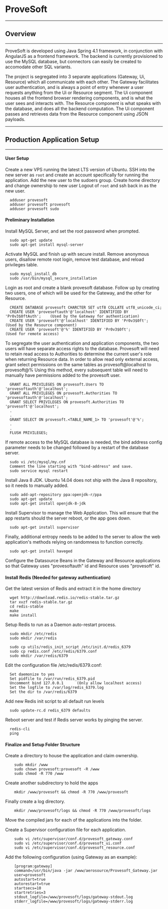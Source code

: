 # ProveSoft

---
## Overview
---
ProveSoft is developed using Java Spring 4.1 framework, in conjunction with AngularJS as a frontend framework. The backend is currently provisioned to use the MySQL database, but connectors can easily be created to accomodate other SQL variants.

The project is segregated into 3 separate applications (Gateway, Ui, Resource) which all communicate with each other. The Gateway facilitates user authentication, and is always a point of entry whenever a user requests anything from the Ui or Resource segment.
The Ui component houses all the frontend browser rendering components, and is what the user sees and interacts with.
The Resource component is what speaks with the database, and does all the backend computation. The Ui component passes and retrieves data from the Resource component using JSON payloads.

---
## Production Application Setup
---
#### User Setup
Create a new VPS running the latest LTS version of Ubuntu.
SSH into the new server as ```root``` and create an account specifically for running the application. 
Add the new user to the sudoers group.
Create home directory and change ownership to new user
Logout of ```root``` and ssh back in as the new user.
```
  adduser provesoft
  adduser provesoft provesoft
  adduser provesoft sudo
```

#### Preliminary Installation
Install MySQL Server, and set the root password when prompted.
```
  sudo apt-get update
  sudo apt-get install mysql-server
```
Activate MySQL and finish up with secure install. Remove anonymous users, disallow remote root login, remove test database, and reload privileges table.
```
  sudo mysql_install_db
  sudo /usr/bin/mysql_secure_installation
```
Login as root and create a blank provesoft database. Follow up by creating two users, one of which will be used for the Gateway, and the other for Resource.
```
  CREATE DATABASE provesoft CHARCTER SET utf8 COLLATE utf8_unicode_ci;
  CREATE USER 'provesoftauth'@'localhost' IDENTIFIED BY 'Pr0v3$0ftAuth';    (Used by the Gateway for authentication)
  CREATE USER 'provesoft'@'localhost' IDENTIFIED BY 'Pr0v3$0ft';            (Used by the Resource component)
  CREATE USER 'provesoft'@'%' IDENTIFIED BY 'Pr0v3$0ft';            	    (Used for remote access)
```
To segregate the user authentication and application components, the two users will have separate access rights to the database. Provesoft will need to retain read access to Authorities to determine the current user's role when returning Resource data. In order to allow read only external access, grant select permissions on the same tables as provesoft@localhost to provesoft@%
Using this method, every subsequent table will need to manually have permissions added to the provesoft user.
```
  GRANT ALL PRIVILEGES ON provesoft.Users TO 'provesoftauth'@'localhost';
  GRANT ALL PRIVILEGES ON provesoft.Authorities TO 'provesoftauth'@'localhost';
  GRANT SELECT PRIVILEGES ON provesoft.Authorities TO 'provesoft'@'localhost';
  .
  .
  GRANT SELECT ON provesoft.<TABLE_NAME_1> TO 'provesoft'@'%';
  .
  .
  FLUSH PRIVILEGES;
```

If remote access to the MySQL database is needed, the bind address config parameter needs to be changed followed by a restart of the database server.
```
  sudo vi /etc/mysql/my.cnf
  Comment the line starting with "bind-address" and save.
  sudo service mysql restart
```
Install Java 8 JDK. Ubuntu 14.04 does not ship with the Java 8 repository, so it needs to manually added.
```
  sudo add-apt-repository ppa:openjdk-r/ppa
  sudo apt-get update
  sudo apt-get install openjdk-8-jdk
```
Install Supervisor to manage the Web Application. This will ensure that the app restarts should the server reboot, or the app goes down.
```
  sudo apt-get install supervisor
```
Finally, additional entropy needs to be added to the server to allow the web application's methods relying on randomness to function correctly.
```
  sudo apt-get install haveged
```
Configure the Datasource Beans in the Gateway and Resource applications so that Gateway uses "provesoftauth" id and Resource uses "provesoft" id.

#### Install Redis (Needed for gateway authentication)
Get the latest version of Redis and extract it in the home directory
```
  wget http://download.redis.io/redis-stable.tar.gz
  tar xvzf redis-stable.tar.gz
  cd redis-stable
  make
  make install
```
Setup Redis to run as a Daemon auto-restart process.
```
  sudo mkdir /etc/redis
  sudo mkdir /var/redis
  
  sudo cp utils/redis_init_script /etc/init.d/redis_6379
  sudo cp redis.conf /etc/redis/6379.conf
  sudo mkdir /var/redis/6379
```
Edit the configuration file /etc/redis/6379.conf:
```
  Set daemonize to yes
  Set pidfile to /var/run/redis_6379.pid
  Uncomment bind 127.0.0.1		(Only allow localhost access)
  Set the logfile to /var/log/redis_6379.log
  Set the dir to /var/redis/6379
```
Add new Redis init script to all default run levels
```
  sudo update-rc.d redis_6379 defaults
```
Reboot server and test if Redis server works by pinging the server.
```
  redis-cli
  ping
```

#### Finalize and Setup Folder Structure
Create a directory to house the application and claim ownership.
```
	sudo mkdir /www
	sudo chown provesoft:provesoft -R /www
	sudo chmod -R 770 /www
```
Create another subdirectory to hold the apps
```
	mkdir /www/provesoft && chmod -R 770 /www/provesoft
```
Finally create a log directory.
```
	mkdir /www/provesoft/logs && chmod -R 770 /www/provesoft/logs
```
Move the compiled jars for each of the applications into the folder.

Create a Supervisor configuration file for each application.
```
	sudo vi /etc/supervisor/conf.d/provesoft_gateway.conf
	sudo vi /etc/supervisor/conf.d/provesoft_ui.conf
	sudo vi /etc/supervisor/conf.d/provesoft_resource.conf
```
Add the following configuration (using Gateway as an example):
```
	[program:gateway]
	command=/usr/bin/java -jar /www/aerosource/Provesoft_Gateway.jar
	user=provesoft
	autostart=true
	autorestart=true
	startsecs=10
	startretries=3
	stdout_logfile=/www/provesoft/logs/gateway-stdout.log
	stderr_logfile=/www/provesoft/logs/gateway-stderr.log
```
